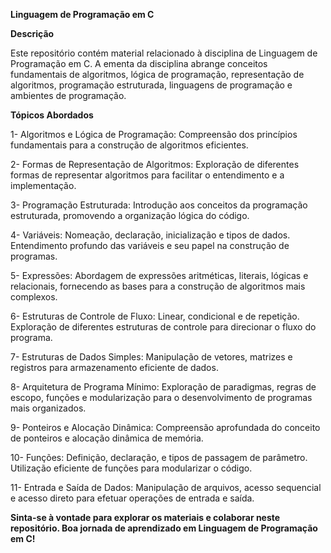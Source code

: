 **Linguagem de Programação em C**

**Descrição**

Este repositório contém material relacionado à disciplina de Linguagem de Programação em C. A ementa da disciplina abrange conceitos fundamentais de algoritmos, lógica de programação, representação de algoritmos, programação estruturada, linguagens de programação e ambientes de programação.


**Tópicos Abordados**

1- Algoritmos e Lógica de Programação: Compreensão dos princípios fundamentais para a construção de algoritmos eficientes.

2- Formas de Representação de Algoritmos: Exploração de diferentes formas de representar algoritmos para facilitar o entendimento e a implementação.

3- Programação Estruturada: Introdução aos conceitos da programação estruturada, promovendo a organização lógica do código.

4- Variáveis: Nomeação, declaração, inicialização e tipos de dados. Entendimento profundo das variáveis e seu papel na construção de programas.

5- Expressões: Abordagem de expressões aritméticas, literais, lógicas e relacionais, fornecendo as bases para a construção de algoritmos mais complexos.

6- Estruturas de Controle de Fluxo: Linear, condicional e de repetição. Exploração de diferentes estruturas de controle para direcionar o fluxo do programa.

7- Estruturas de Dados Simples: Manipulação de vetores, matrizes e registros para armazenamento eficiente de dados.

8- Arquitetura de Programa Mínimo: Exploração de paradigmas, regras de escopo, funções e modularização para o desenvolvimento de programas mais organizados.

9- Ponteiros e Alocação Dinâmica: Compreensão aprofundada do conceito de ponteiros e alocação dinâmica de memória.

10- Funções: Definição, declaração, e tipos de passagem de parâmetro. Utilização eficiente de funções para modularizar o código.

11- Entrada e Saída de Dados: Manipulação de arquivos, acesso sequencial e acesso direto para efetuar operações de entrada e saída.

**Sinta-se à vontade para explorar os materiais e colaborar neste repositório. Boa jornada de aprendizado em Linguagem de Programação em C!**
